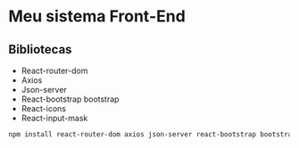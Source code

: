 # Meu sistema Front-End


## Bibliotecas

- React-router-dom
- Axios
- Json-server
- React-bootstrap bootstrap
- React-icons
- React-input-mask

```bash
npm install react-router-dom axios json-server react-bootstrap bootstrap react-icons react-input-mask
```

